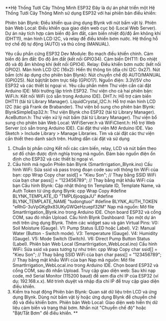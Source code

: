 **Hệ Thống Tưới Cây Thông Minh ESP32
Đây là dự án phát triển một Hệ Thống Tưới Cây Thông Minh sử dụng ESP32 với hai phiên bản điều khiển:

Phiên bản Blynk: Điều khiển qua ứng dụng Blynk với nút bấm vật lý.
Phiên bản Web Local: Điều khiển qua giao diện web cục bộ (Local Web Server).
Dự án này tích hợp cảm biến độ ẩm đất, cảm biến nhiệt độ/độ ẩm không khí (DHT11), màn hình LCD I2C, và relay để điều khiển bơm nước. Hệ thống hỗ trợ chế độ tự động (AUTO) và thủ công (MANUAL).

Yêu cầu phần cứng
 ESP32 Dev Module: Bo mạch điều khiển chính.
 Cảm biến độ ẩm đất: Đo độ ẩm đất (kết nối GPIO34).
 Cảm biến DHT11: Đo nhiệt độ và độ ẩm không khí (kết nối GPIO4).
 Relay: Điều khiển bơm nước (kết nối GPIO2).
 Màn hình LCD I2C (16x2): Hiển thị thông tin (địa chỉ I2C: 0x27).
 Nút bấm (chỉ áp dụng cho phiên bản Blynk):
 Nút chuyển chế độ AUTO/MANUAL (GPIO25).
 Nút bật/tắt bơm trực tiếp (GPIO17).
 Nguồn điện: 3.3V/5V cho ESP32 và các thiết bị ngoại vi.
Yêu cầu phần mềm
 Thư viện cần cài đặt
 Arduino IDE: Môi trường lập trình ESP32.
 Thư viện cho cả hai phiên bản:
 WiFi.h: Kết nối WiFi (có sẵn trong Arduino IDE).
 DHT.h: Hỗ trợ cảm biến DHT11 (tải từ Library Manager).
 LiquidCrystal_I2C.h: Hỗ trợ màn hình LCD I2C (tác giả Frank de Brabander).
 Thư viện bổ sung cho phiên bản Blynk:
 BlynkSimpleEsp32.h: Thư viện Blynk cho ESP32 (tải từ Library Manager).
 AceButton.h: Thư viện xử lý nút bấm (tải từ Library Manager).
 Thư viện bổ sung cho phiên bản Web Local:
 WiFiServer.h và WiFiClient.h: Hỗ trợ Web Server (có sẵn trong Arduino IDE).
Cài đặt thư viện
 Mở Arduino IDE.
 Vào Sketch > Include Library > Manage Libraries.
 Tìm và cài đặt các thư viện cần thiết theo danh sách trên.
Hướng dẫn cài đặt và sử dụng
 1. Chuẩn bị phần cứng
 Kết nối các cảm biến, relay, LCD và nút bấm theo sơ đồ chân được định nghĩa trong mã nguồn.
 Đảm bảo nguồn điện ổn định cho ESP32 và các thiết bị ngoại vi.
 2. Cấu hình mã nguồn
 Phiên bản Blynk (SmartIrrigation_Blynk.ino)
 Cấu hình WiFi:
 Sửa ssid và pass trong đoạn code sau với thông tin WiFi của bạn:
 cpp 
 Wrap
 Copy
 char ssid[] = "Kieu Son"; // Thay bằng SSID WiFi của bạn
 char pass[] = "123456789"; // Thay bằng mật khẩu WiFi của bạn
 Cấu hình Blynk:
 Cập nhật thông tin Template ID, Template Name, và Auth Token từ ứng dụng Blynk:
 cpp
 Wrap
 Copy
 #define BLYNK_TEMPLATE_ID "TMPL6joqqjaJU"
 #define BLYNK_TEMPLATE_NAME "tudongtuoi"
 #define BLYNK_AUTH_TOKEN "eRhG-3uVpGKg9x83UKyGWQeHzuepf32M"
Nạp mã nguồn:
 Mở file SmartIrrigation_Blynk.ino trong Arduino IDE.
 Chọn board ESP32 và cổng COM, sau đó nhấn Upload.
 Cấu hình Blynk Dashboard:
 Tạo một dự án mới trên ứng dụng Blynk.
 Thêm các widget sau và gán Virtual Pins:
 V0: Soil Moisture (Gauge).
 V1: Pump Status (LED hoặc Label).
 V2: Manual Water (Button - Switch mode).
 V3: Temperature (Gauge).
 V4: Humidity (Gauge).
 V5: Mode Switch (Switch).
 V6: Direct Pump Button Status (Label).
 Phiên bản Web Local (SmartIrrigation_WebLocal.ino)
 Cấu hình WiFi:
 Sửa ssid và pass tương tự như trên:
 cpp
 Wrap
 Copy
 char ssid[] = "Kieu Son"; // Thay bằng SSID WiFi của bạn
 char pass[] = "123456789"; // Thay bằng mật khẩu WiFi của bạn
 Nạp mã nguồn:
 Mở file SmartIrrigation_WebLocal.ino trong Arduino IDE.
 Chọn board ESP32 và cổng COM, sau đó nhấn Upload.
 Truy cập giao diện web:
 Sau khi nạp code, mở Serial Monitor (115200 baud) để xem địa chỉ IP của ESP32 (ví dụ: 192.168.x.x).
 Mở trình duyệt và nhập địa chỉ IP để truy cập giao diện điều khiển.
3. Kiểm tra hoạt động
 Phiên bản Blynk:
 Quan sát dữ liệu trên LCD và ứng dụng Blynk.
 Dùng nút bấm vật lý hoặc ứng dụng Blynk để chuyển chế độ và điều khiển bơm.
 Phiên bản Web Local:
 Giao diện web hiển thị dữ liệu cảm biến và trạng thái bơm.
Nhấn nút "Chuyển chế độ" hoặc "Bật/Tắt Bơm" để điều khiển.
**
